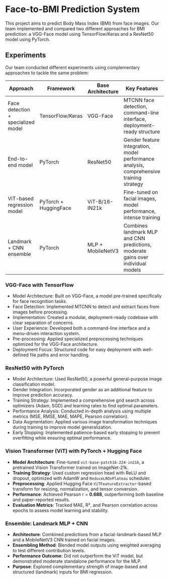 # Face-to-BMI Prediction System

This project aims to predict Body Mass Index (BMI) from face images. Our team implemented and compared two different approaches for BMI prediction: a VGG-Face model using TensorFlow/Keras and a ResNet50 model using PyTorch.

## Experiments

Our team conducted different experiments using complementary approaches to tackle the same problem:

|  **Approach**                          | **Framework**        | **Base Architecture** | **Key Features**                                                                 | **Pearson r** |
|----------------------------------------|----------------------|-----------------------|----------------------------------------------------------------------------------|---------------|
| Face detection + specialized model     | TensorFlow/Keras     | VGG-Face              | MTCNN face detection, command-line interface, deployment-ready structure         | |
| End-to-end model                       | PyTorch              | ResNet50              | Gender feature integration, model performance analysis, comprehensive training strategy | |
| ViT-based regression model             | PyTorch + HuggingFace| ViT-B/16-IN21k        | Fine-tuned on facial images, model performance, intense training | 0.685|
| Landmark + CNN ensemble                | PyTorch              | MLP + MobileNetV3     | Combines landmark MLP and CNN predictions, moderate gains over individual models  | 0.584 |



### VGG-Face with TensorFlow

- Model Architecture: Built on VGG-Face, a model pre-trained specifically for face recognition tasks.
- Face Detection: Implemented MTCNN to detect and extract faces from images before processing.
- Implementation: Created a modular, deployment-ready codebase with clear separation of concerns.
- User Experience: Developed both a command-line interface and a menu-driven interaction system.
- Pre-processing: Applied specialized preprocessing techniques optimized for the VGG-Face architecture.
- Deployment Focus: Structured code for easy deployment with well-defined file paths and error handling.


### ResNet50 with PyTorch

- Model Architecture: Used ResNet50, a powerful general-purpose image classification model.
- Gender Integration: Incorporated gender as an additional feature to improve prediction accuracy.
- Training Strategy: Implemented a comprehensive grid search across optimizers (Adam, SGD) and learning rates to find optimal parameters.
- Performance Analysis: Conducted in-depth analysis using multiple metrics (MSE, RMSE, MAE, MAPE, Pearson correlation).
- Data Augmentation: Applied various image transformation techniques during training to improve model generalization.
- Early Stopping: Implemented patience-based early stopping to prevent overfitting while ensuring optimal performance.

### Vision Transformer (ViT) with PyTorch + Hugging Face
- **Model Architecture**: Fine-tuned `vit-base-patch16-224-in21k`, a pretrained Vision Transformer trained on ImageNet-21k.
- **Training Strategy**: Used custom regression head with ReLU and dropout, optimized with AdamW and `ReduceLROnPlateau` scheduler.
- **Preprocessing**: Applied Hugging Face `ViTFeatureExtractor`-based transform for resizing, normalization, and tensor conversion.
- **Performance**: Achieved Pearson r = **0.688**, outperforming both baseline and paper-reported results.
- **Evaluation Metrics**: Tracked MAE, R², and Pearson correlation across epochs to assess model learning and stability.

### Ensemble: Landmark MLP + CNN
- **Architecture**: Combined predictions from a facial-landmark-based MLP and a MobileNetV3 CNN trained on facial images.
- **Ensembling Method**: Blended model outputs using weighted averaging to test different contribution levels.
- **Performance Outcome**: Did not outperform the ViT model, but demonstrated moderate standalone performance for the MLP.
- **Purpose**: Explored complementary strength of image-based and structured (landmark) inputs for BMI regression.


